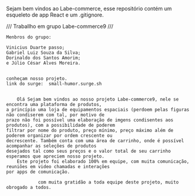 Sejam bem vindos ao Labe-commerce, esse repositório contém um esqueleto de app React e um .gitignore.


/// Traballho em grupo Labe-commerce9   ///

    Menbros do grupo:

    Vinicius Duarte passo;
    Gabriel Luiz Souza da Silva;
    Dorinaldo dos Santos Amorim;
    e Júlio César Alves Moreira.


    conheçam nosso projeto.
    link do surge:  small-humor.surge.sh
    

        Olá Sejam bem vindos ao nosso projeto Labe-commerce9, nele se encontra uma plataforma de produtos,
    a princípio uma loja de equipamentos espaciais (perdoem pelas figuras não condiserem com tal, por motivo de
    prazo não foi possível uma elaboração de imgens condisentes aos produtos), com a possibilidade de poderem
    filtrar por nome do produto, preço mínimo, preço máximo além de poderem organizar por ordem crescente ou 
    decrescente. Também conta com uma área de carrinho, onde é possível acompanhar as seleções de produtos 
    desejados tal como seus preços e o valor total de seu carrinho esperamos que apreciem nosso projeto.
        Este projeto foi elaborado 100% em equipe, com muita comunicação, reuniões em video chamadas e interações
    por apps de comunicação. 

                com muita gratidão a toda equipe deste projeto, muito obrogado a todos.